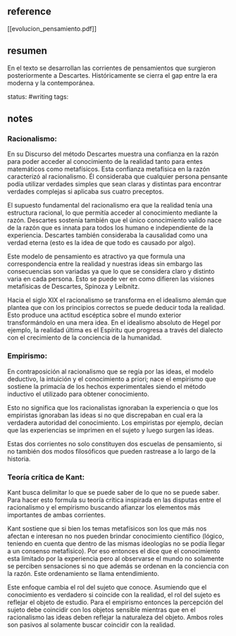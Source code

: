 ## reference
[[evolucion_pensamiento.pdf]]
## resumen
En el texto se desarrollan las corrientes de pensamientos que surgieron posteriormente a Descartes. Históricamente se cierra el gap entre la era moderna y la contemporánea.

status: #writing
tags: 
## notes
### Racionalismo: 
En su Discurso del método Descartes muestra una confianza en la razón para poder acceder al conocimiento de la realidad tanto para entes matemáticos como metafísicos.
Esta confianza metafísica en la razón caracterizó al racionalismo. Él consideraba que cualquier persona pensante podía utilizar verdades simples que sean claras y distintas para encontrar verdades complejas si aplicaba sus cuatro preceptos.

El supuesto fundamental del racionalismo era que la realidad tenía una estructura racional, lo que permitía acceder al conocimiento mediante la razón. Descartes sostenía también que el único conocimiento valido nace de la razón que es innata para todos los humano e independiente de la experiencia. Descartes también consideraba la causalidad como una verdad eterna (esto es la idea de que todo es causado por algo).

Este modelo de pensamiento es atractivo ya que formula una correspondencia entre la realidad y nuestras ideas sin embargo las consecuencias son variadas ya que lo que se considera claro y distinto varia en cada persona. Esto se puede ver en como difieren las visiones metafísicas de Descartes, Spinoza y Leibnitz.

Hacia el siglo XIX el racionalismo se transforma en el idealismo alemán que plantea que con los principios correctos se puede deducir toda la realidad. Esto produce una actitud escéptica sobre el mundo exterior transformándolo en una mera idea. En el idealismo absoluto de Hegel por ejemplo, la realidad última es el Espíritu que progresa a través del dialecto con el crecimiento de la conciencia de la humanidad.

### Empirismo:
En contraposición al racionalismo que se regía por las ideas, el modelo deductivo, la intuición y el conocimiento a priori; nace el empirismo que sostiene la primacía de los hechos experimentales siendo el método inductivo el utilizado para obtener conocimiento.

Esto no significa que los racionalistas ignoraban la experiencia o que los empiristas ignoraban las ideas si no que discrepaban en cual era la verdadera autoridad del conocimiento. Los empiristas por ejemplo, decían que las experiencias se imprimen en el sujeto y luego surgen las ideas.

Estas dos corrientes no solo constituyen dos escuelas de pensamiento, si no también dos modos filosóficos que pueden rastrease a lo largo de la historia.  

### Teoría crítica de Kant:
Kant busca delimitar lo que se puede saber de lo que no se puede saber. Para hacer esto formula su teoría crítica inspirada en las disputas entre el racionalismo y el empirismo buscando afianzar los elementos más importantes de ambas corrientes.

Kant sostiene que si bien los temas metafísicos son los que más nos afectan e interesan no nos pueden brindar conocimiento científico (lógico, teniendo en cuenta que dentro de las mismas ideologías no se podía llegar a un consenso metafísico). Por eso entonces el dice que el conocimiento esta limitado por la experiencia pero al observarse el mundo no solamente se perciben sensaciones si no que además se ordenan en la conciencia con la razón. Este ordenamiento se llama entendimiento.

Este enfoque cambia el rol del sujeto que conoce. Asumiendo que el conocimiento es verdadero si coincide con la realidad, el rol del sujeto es reflejar el objeto de estudio. Para el empirismo entonces la percepción del sujeto debe coincidir con los objetos sensible mientras que en el racionalismo las ideas deben reflejar la naturaleza del objeto. Ambos roles son pasivos al solamente buscar coincidir con la realidad.
